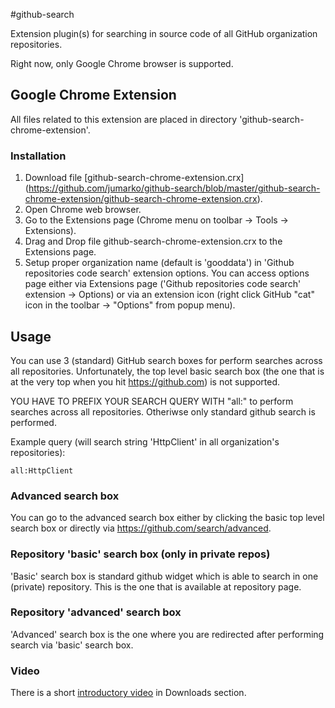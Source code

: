 #github-search


Extension plugin(s) for searching in source code of all GitHub organization repositories.

Right now, only Google Chrome browser is supported. 


## Google Chrome Extension 

All files related to this extension are placed in directory 'github-search-chrome-extension'.

### Installation
1. Download file [github-search-chrome-extension.crx] (https://github.com/jumarko/github-search/blob/master/github-search-chrome-extension/github-search-chrome-extension.crx).
2. Open Chrome web browser.
3. Go to the Extensions page (Chrome menu on toolbar -> Tools -> Extensions).
4. Drag and Drop file github-search-chrome-extension.crx to the Extensions page.
5. Setup proper organization name (default is 'gooddata') in 'Github repositories code search' extension options. You can access options page either via Extensions page ('Github repositories code search' extension -> Options) or via an extension icon (right click GitHub "cat" icon in the toolbar -> "Options" from popup menu). 



## Usage
You can use 3  (standard) GitHub search boxes for perform searches across all repositories.
Unfortunately, the top level basic search box (the one that is at the very top when you hit https://github.com) is not supported.

YOU HAVE TO PREFIX YOUR SEARCH QUERY WITH "all:" to perform searches across all repositories. Otheriwse only standard github search is performed.

Example query (will search string 'HttpClient' in all organization's repositories):
    
    all:HttpClient

### Advanced search box
You can go to the advanced search box either by clicking the basic top level search box or directly via https://github.com/search/advanced.

### Repository 'basic' search box (only in private repos)
'Basic' search box is standard github widget which is able to search in one (private) repository. This is the one that is available at repository page.

### Repository 'advanced' search box
'Advanced' search box is the one where you are redirected after performing search via 'basic' search box.

### Video
There is a short [introductory video](https://github.com/downloads/jumarko/github-search/github-search-code-repositories-in-action.mov) in Downloads section.
